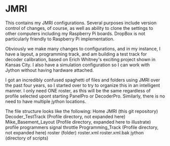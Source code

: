 # JMRI
This contains my JMRI configurations.  Several purposes include version control of changes, of course, as well as ability to clone the settings to other computers including my Raspberry Pi boards.  DropBox is not particularly friendly to Raspberry Pi implementation.

Obviously we make many changes to configurations, and in my instance, I have a layout, a programming track, and am building a test track for decoder calibration, based on Erich Whitney's exciting project shown in Kansas City.  I also have a simulation configuration so I can work with Jython without having hardware attached.

I got an incredibly confused spaghetti of files and folders using JMRI over the past four years, so I started over to try to organize this in an intelligent manner.  I only need ONE roster, as this will be the same regardless of profile selected upont starting PanelPro or DecoderPro.  Similarly, there is no need to have multiple jython locations.

The file structure looks like the following:
  Home
    JMRI (this git repository)
      Decoder_TestTrack (Profile directory, not expanded here)
      Mike_Basement_Layout (Profile directory, expanded here to illustrate)
        profile
        programmers
        signal
        throttle
      Programming_Track (Profile directory, not expanded here)
      roster (folder)
      roster.xml
      roster.xml.bak
      jython (directory of scripts)
